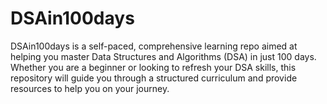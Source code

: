 # DSAin100days

DSAin100days is a self-paced, comprehensive learning repo aimed at helping you master Data Structures and Algorithms (DSA) in just 100 days. Whether you are a beginner or looking to refresh your DSA skills, this repository will guide you through a structured curriculum and provide resources to help you on your journey.
